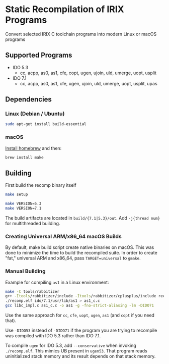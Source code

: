 # Static Recompilation of IRIX Programs

Convert selected IRIX C toolchain programs into modern Linux or macOS programs

## Supported Programs

* IDO 5.3
  * cc, acpp, as0, as1, cfe, copt, ugen, ujoin, uld, umerge, uopt, usplit
* IDO 7.1
  * cc, acpp, as0, as1, cfe, ugen, ujoin, uld, umerge, uopt, usplit, upas

## Dependencies

### Linux (Debian / Ubuntu)

```bash
sudo apt-get install build-essential
```

### macOS

[Install homebrew](https://brew.sh/) and then:

```bash
brew install make
```

## Building

First build the recomp binary itself

```bash
make setup
```

```bash
make VERSION=5.3
make VERSION=7.1
```

The build artifacts are located in `build/{7.1|5.3}/out`. Add `-j{thread num}` for multithreaded building.

### Creating Universal ARM/x86_64 macOS Builds

By default, make build script create native binaries on macOS. This was done to minimize the time to build the recompiled suite.
In order to create "fat," universal ARM and x86_64, pass `TARGET=universal` to `gmake`.

### Manual Building

Example for compiling `as1` in a Linux environment:

```bash
make -C tools/rabbitizer
g++ -Itools/rabbitizer/include -Itools/rabbitizer/cplusplus/include recomp.cpp -o recomp.elf -g -Ltools/rabbitizer/build -lrabbitizerpp
./recomp.elf ido/7.1/usr/lib/as1 > as1_c.c
gcc libc_impl.c as1_c.c -o as1 -g -fno-strict-aliasing -lm -DIDO71
```

Use the same approach for `cc`, `cfe`, `uopt`, `ugen`, `as1` (and `copt` if you need that).

Use `-DIDO53` instead of `-DIDO71` if the program you are trying to recompile was compiled with IDO 5.3 rather than IDO 7.1.

To compile `ugen` for IDO 5.3, add `--conservative` when invoking `./recomp.elf`. This mimics UB present in `ugen53`. That program reads uninitialized stack memory and its result depends on that stack memory.
